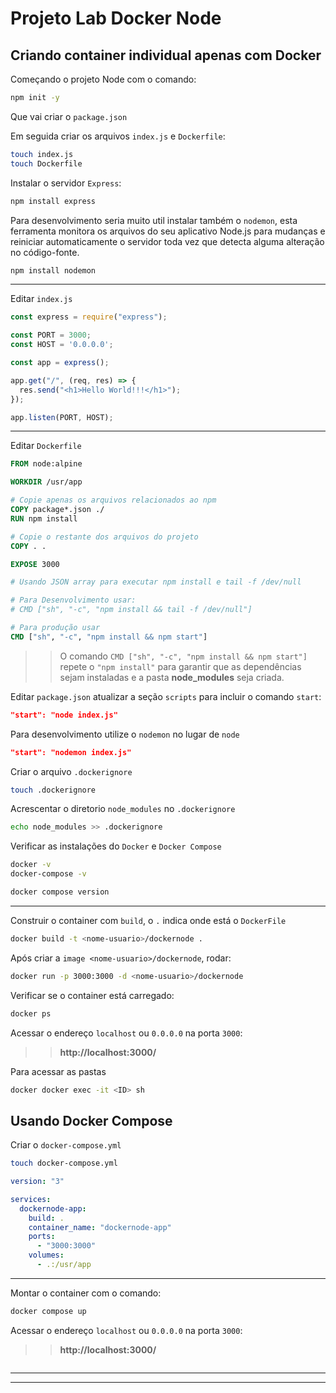 # Projeto Lab Docker Node

## Criando container individual apenas com Docker

Começando o projeto Node com o comando:

```bash
npm init -y
```

Que vai criar o `package.json`

Em seguida criar os arquivos `index.js` e `Dockerfile`:

```bash
touch index.js
touch Dockerfile
```

Instalar o servidor `Express`:

```bash
npm install express
```

Para desenvolvimento seria muito util instalar também o `nodemon`, esta ferramenta monitora os arquivos do seu aplicativo Node.js para mudanças e reiniciar automaticamente o servidor toda vez que detecta alguma alteração no código-fonte.

```bash
npm install nodemon
```
****

Editar `index.js`

```js
const express = require("express");

const PORT = 3000;
const HOST = '0.0.0.0';

const app = express();

app.get("/", (req, res) => {
  res.send("<h1>Hello World!!!</h1>");
});

app.listen(PORT, HOST);
```

***
Editar `Dockerfile`

```Dockerfile
FROM node:alpine

WORKDIR /usr/app

# Copie apenas os arquivos relacionados ao npm
COPY package*.json ./
RUN npm install

# Copie o restante dos arquivos do projeto
COPY . .

EXPOSE 3000

# Usando JSON array para executar npm install e tail -f /dev/null

# Para Desenvolvimento usar:
# CMD ["sh", "-c", "npm install && tail -f /dev/null"]

# Para produção usar
CMD ["sh", "-c", "npm install && npm start"]
```
>> O comando `CMD ["sh", "-c", "npm install && npm start"]` repete o `"npm install"` para garantir que as dependências sejam instaladas e a pasta **node_modules** seja criada.

Editar `package.json` atualizar a seção `scripts` para incluir o comando `start`:

```json
"start": "node index.js"
```

Para desenvolvimento utilize o `nodemon` no lugar de `node`

```json
"start": "nodemon index.js"
```


Criar o arquivo `.dockerignore`

```bash
touch .dockerignore
```

Acrescentar o diretorio  `node_modules` no `.dockerignore`

```bash
echo node_modules >> .dockerignore
```

Verificar as instalações do `Docker` e `Docker Compose`

```bash
docker -v
docker-compose -v

docker compose version
```
*** 

Construir o container com `build`, o `.` indica onde está o `DockerFile`

```bash
docker build -t <nome-usuario>/dockernode .
```

Após criar a `image <nome-usuario>/dockernode`,
rodar:

```bash
docker run -p 3000:3000 -d <nome-usuario>/dockernode
```

Verificar se o container está carregado:

```bash
docker ps
```

Acessar o endereço `localhost` ou `0.0.0.0` na porta `3000`:
>> **http://localhost:3000/**

Para acessar as pastas

```bash
docker docker exec -it <ID> sh
```

## Usando Docker Compose

Criar o `docker-compose.yml`

```bash
touch docker-compose.yml
```

```yml
version: "3"

services:
  dockernode-app:
    build: .
    container_name: "dockernode-app"
    ports:
      - "3000:3000"
    volumes:
      - .:/usr/app
```

********

Montar o container com o comando:

```bash
docker compose up
```

Acessar o endereço `localhost` ou `0.0.0.0` na porta `3000`:
>> **http://localhost:3000/**

```bash
```


************************
********************